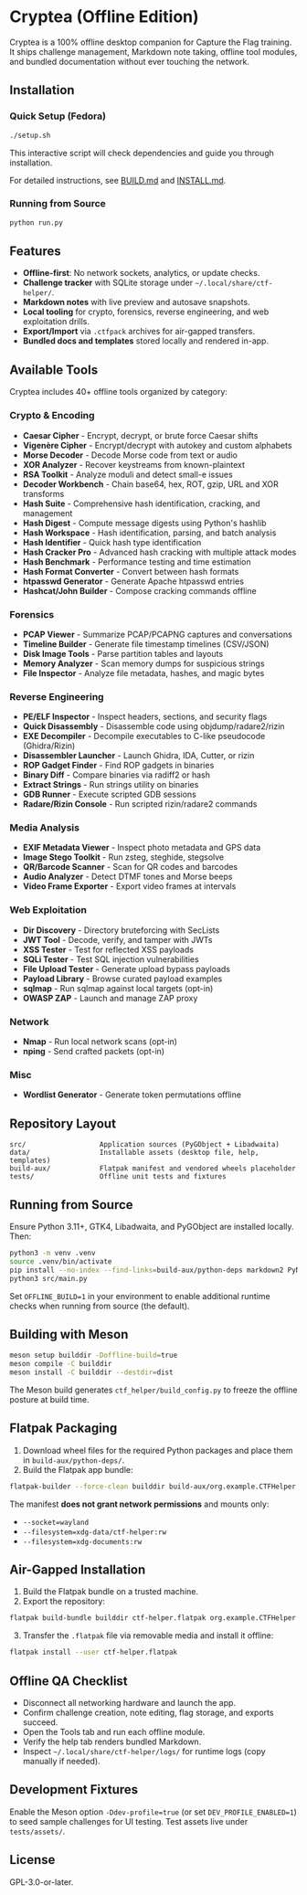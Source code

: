 # Cryptea (Offline Edition)

Cryptea is a 100% offline desktop companion for Capture the Flag training. It ships challenge management, Markdown note taking, offline tool modules, and bundled documentation without ever touching the network.

## Installation

### Quick Setup (Fedora)

```bash
./setup.sh
```

This interactive script will check dependencies and guide you through installation.

For detailed instructions, see [BUILD.md](BUILD.md) and [INSTALL.md](INSTALL.md).

### Running from Source

```bash
python run.py
```

## Features

- **Offline-first**: No network sockets, analytics, or update checks.
- **Challenge tracker** with SQLite storage under `~/.local/share/ctf-helper/`.
- **Markdown notes** with live preview and autosave snapshots.
- **Local tooling** for crypto, forensics, reverse engineering, and web exploitation drills.
- **Export/Import** via `.ctfpack` archives for air-gapped transfers.
- **Bundled docs and templates** stored locally and rendered in-app.

## Available Tools

Cryptea includes 40+ offline tools organized by category:

### Crypto & Encoding
- **Caesar Cipher** - Encrypt, decrypt, or brute force Caesar shifts
- **Vigenère Cipher** - Encrypt/decrypt with autokey and custom alphabets
- **Morse Decoder** - Decode Morse code from text or audio
- **XOR Analyzer** - Recover keystreams from known-plaintext
- **RSA Toolkit** - Analyze moduli and detect small-e issues
- **Decoder Workbench** - Chain base64, hex, ROT, gzip, URL and XOR transforms
- **Hash Suite** - Comprehensive hash identification, cracking, and management
- **Hash Digest** - Compute message digests using Python's hashlib
- **Hash Workspace** - Hash identification, parsing, and batch analysis
- **Hash Identifier** - Quick hash type identification
- **Hash Cracker Pro** - Advanced hash cracking with multiple attack modes
- **Hash Benchmark** - Performance testing and time estimation
- **Hash Format Converter** - Convert between hash formats
- **htpasswd Generator** - Generate Apache htpasswd entries
- **Hashcat/John Builder** - Compose cracking commands offline

### Forensics
- **PCAP Viewer** - Summarize PCAP/PCAPNG captures and conversations
- **Timeline Builder** - Generate file timestamp timelines (CSV/JSON)
- **Disk Image Tools** - Parse partition tables and layouts
- **Memory Analyzer** - Scan memory dumps for suspicious strings
- **File Inspector** - Analyze file metadata, hashes, and magic bytes

### Reverse Engineering
- **PE/ELF Inspector** - Inspect headers, sections, and security flags
- **Quick Disassembly** - Disassemble code using objdump/radare2/rizin
- **EXE Decompiler** - Decompile executables to C-like pseudocode (Ghidra/Rizin)
- **Disassembler Launcher** - Launch Ghidra, IDA, Cutter, or rizin
- **ROP Gadget Finder** - Find ROP gadgets in binaries
- **Binary Diff** - Compare binaries via radiff2 or hash
- **Extract Strings** - Run strings utility on binaries
- **GDB Runner** - Execute scripted GDB sessions
- **Radare/Rizin Console** - Run scripted rizin/radare2 commands

### Media Analysis
- **EXIF Metadata Viewer** - Inspect photo metadata and GPS data
- **Image Stego Toolkit** - Run zsteg, steghide, stegsolve
- **QR/Barcode Scanner** - Scan for QR codes and barcodes
- **Audio Analyzer** - Detect DTMF tones and Morse beeps
- **Video Frame Exporter** - Export video frames at intervals

### Web Exploitation
- **Dir Discovery** - Directory bruteforcing with SecLists
- **JWT Tool** - Decode, verify, and tamper with JWTs
- **XSS Tester** - Test for reflected XSS payloads
- **SQLi Tester** - Test SQL injection vulnerabilities
- **File Upload Tester** - Generate upload bypass payloads
- **Payload Library** - Browse curated payload examples
- **sqlmap** - Run sqlmap against local targets (opt-in)
- **OWASP ZAP** - Launch and manage ZAP proxy

### Network
- **Nmap** - Run local network scans (opt-in)
- **nping** - Send crafted packets (opt-in)

### Misc
- **Wordlist Generator** - Generate token permutations offline

## Repository Layout

```
src/                  Application sources (PyGObject + Libadwaita)
data/                 Installable assets (desktop file, help, templates)
build-aux/            Flatpak manifest and vendored wheels placeholder
tests/                Offline unit tests and fixtures
```

## Running from Source

Ensure Python 3.11+, GTK4, Libadwaita, and PyGObject are installed locally. Then:

```bash
python3 -m venv .venv
source .venv/bin/activate
pip install --no-index --find-links=build-aux/python-deps markdown2 PyNaCl cryptography
python3 src/main.py
```

Set `OFFLINE_BUILD=1` in your environment to enable additional runtime checks when running from source (the default).

## Building with Meson

```bash
meson setup builddir -Doffline-build=true
meson compile -C builddir
meson install -C builddir --destdir=dist
```

The Meson build generates `ctf_helper/build_config.py` to freeze the offline posture at build time.

## Flatpak Packaging

1. Download wheel files for the required Python packages and place them in `build-aux/python-deps/`.
2. Build the Flatpak app bundle:

```bash
flatpak-builder --force-clean builddir build-aux/org.example.CTFHelper.Devel.json --install-deps-from=flathub --user
```

The manifest **does not grant network permissions** and mounts only:

- `--socket=wayland`
- `--filesystem=xdg-data/ctf-helper:rw`
- `--filesystem=xdg-documents:rw`

## Air-Gapped Installation

1. Build the Flatpak bundle on a trusted machine.
2. Export the repository:

```bash
flatpak build-bundle builddir ctf-helper.flatpak org.example.CTFHelper
```

3. Transfer the `.flatpak` file via removable media and install it offline:

```bash
flatpak install --user ctf-helper.flatpak
```

## Offline QA Checklist

- Disconnect all networking hardware and launch the app.
- Confirm challenge creation, note editing, flag storage, and exports succeed.
- Open the Tools tab and run each offline module.
- Verify the help tab renders bundled Markdown.
- Inspect `~/.local/share/ctf-helper/logs/` for runtime logs (copy manually if needed).

## Development Fixtures

Enable the Meson option `-Ddev-profile=true` (or set `DEV_PROFILE_ENABLED=1`) to seed sample challenges for UI testing. Test assets live under `tests/assets/`.

## License

GPL-3.0-or-later.
